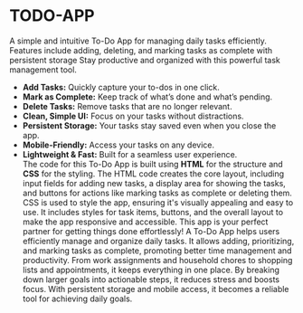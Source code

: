 # TODO-APP
A simple and intuitive To-Do App for managing daily tasks efficiently. Features include adding, deleting, and marking tasks as complete with persistent storage 
Stay productive and organized with this powerful task management tool.  
- **Add Tasks:** Quickly capture your to-dos in one click.  
- **Mark as Complete:** Keep track of what’s done and what’s pending.  
- **Delete Tasks:** Remove tasks that are no longer relevant.  
- **Clean, Simple UI:** Focus on your tasks without distractions.  
- **Persistent Storage:** Your tasks stay saved even when you close the app.  
- **Mobile-Friendly:** Access your tasks on any device.  
- **Lightweight & Fast:** Built for a seamless user experience.  
The code for this To-Do App is built using **HTML** for the structure and **CSS** for the styling. The HTML code creates the core layout, including input fields for adding new tasks, a display area for showing the tasks, and buttons for actions like marking tasks as complete or deleting them. CSS is used to style the app, ensuring it's visually appealing and easy to use. It includes styles for task items, buttons, and the overall layout to make the app responsive and accessible.
This app is your perfect partner for getting things done effortlessly!
A To-Do App helps users efficiently manage and organize daily tasks. It allows adding, prioritizing, and marking tasks as complete, promoting better time management and productivity. From work assignments and household chores to shopping lists and appointments, it keeps everything in one place. By breaking down larger goals into actionable steps, it reduces stress and boosts focus. With persistent storage and mobile access, it becomes a reliable tool for achieving daily goals.

